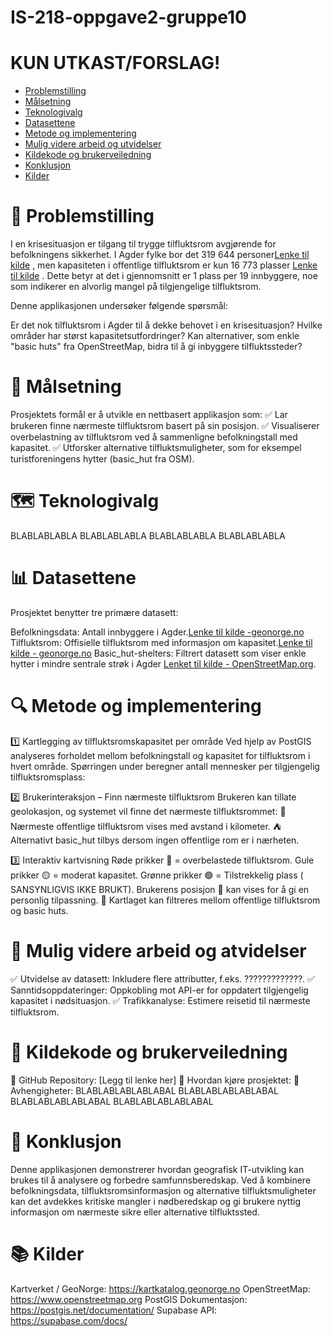 # IS-218-oppgave2-gruppe10
# KUN UTKAST/FORSLAG!

- [Problemstilling](#problemstilling)
- [Målsetning](#målsetning)
- [Teknologivalg](#teknologivalg)
- [Datasettene](#datasettene)
- [Metode og implementering](#metode_og_implementering)
- [Mulig videre arbeid og utvidelser](#Mulig_videre_arbeid_og_utvidelser)
- [Kildekode og brukerveiledning](#Kildekode_og_brukerveiledning)
- [Konklusjon](#konklusjon)
- [Kilder](#kilder)



# 📌 Problemstilling
I en krisesituasjon er tilgang til trygge tilfluktsrom avgjørende for befolkningens sikkerhet. I Agder fylke bor det 319 644 personer[Lenke til kilde](https://kartkatalog.geonorge.no/metadata/befolkning-paa-grunnkretsniv/7eb907de-fdaa-4442-a8eb-e4bd06da9ca8?search=befolkning) , men kapasiteten i offentlige tilfluktsrom er kun 16 773 plasser [Lenke til kilde](https://kartkatalog.geonorge.no/metadata/tilfluktsrom-offentlige/dbae9aae-10e7-4b75-8d67-7f0e8828f3d8?search=tilfluktsrom) . Dette betyr at det i gjennomsnitt er 1 plass per 19 innbyggere, noe som indikerer en alvorlig mangel på tilgjengelige tilfluktsrom.

Denne applikasjonen undersøker følgende spørsmål:

Er det nok tilfluktsrom i Agder til å dekke behovet i en krisesituasjon?
Hvilke områder har størst kapasitetsutfordringer?
Kan alternativer, som enkle "basic huts" fra OpenStreetMap, bidra til å gi inbyggere tilfluktssteder?

# 🎯 Målsetning
Prosjektets formål er å utvikle en nettbasert applikasjon som:
✅ Lar brukeren finne nærmeste tilfluktsrom basert på sin posisjon.
✅ Visualiserer overbelastning av tilfluktsrom ved å sammenligne befolkningstall med kapasitet.
✅ Utforsker alternative tilfluktsmuligheter, som for eksempel turistforeningens hytter (basic_hut fra OSM).

# 🗺️ Teknologivalg
BLABLABLABLA
BLABLABLABLA
BLABLABLABLA
BLABLABLABLA

# 📊 Datasettene
Prosjektet benytter tre primære datasett:

Befolkningsdata: Antall innbyggere i Agder.[Lenke til kilde -geonorge.no](https://kartkatalog.geonorge.no/metadata/befolkning-paa-grunnkretsniv/7eb907de-fdaa-4442-a8eb-e4bd06da9ca8?search=befolkning) 
Tilfluktsrom: Offisielle tilfluktsrom med informasjon om kapasitet.[Lenke til kilde - geonorge.no](https://kartkatalog.geonorge.no/metadata/tilfluktsrom-offentlige/dbae9aae-10e7-4b75-8d67-7f0e8828f3d8?search=tilfluktsrom) 
Basic_hut-shelters: Filtrert datasett som viser enkle hytter i mindre sentrale strøk i Agder [Lenket til kilde - OpenStreetMap.org](https://www.openstreetmap.org).

# 🔍 Metode og implementering

1️⃣ Kartlegging av tilfluktsromskapasitet per område
Ved hjelp av PostGIS analyseres forholdet mellom befolkningstall og kapasitet for tilfluktsrom i hvert område. 
Spørringen under beregner antall mennesker per tilgjengelig tilfluktsromsplass:

2️⃣ Brukerinteraksjon – Finn nærmeste tilfluktsrom
Brukeren kan tillate geolokasjon, og systemet vil finne det nærmeste tilfluktsrommet:
🏢 Nærmeste offentlige tilfluktsrom vises med avstand i kilometer.
⛺ Alternativt basic_hut tilbys dersom ingen offentlige rom er i nærheten.

3️⃣ Interaktiv kartvisning
Røde prikker 🔴 = overbelastede tilfluktsrom.
Gule prikker 🟡 = moderat kapasitet.
Grønne prikker 🟢 = Tilstrekkelig plass ( SANSYNLIGVIS IKKE BRUKT).
Brukerens posisjon 📍 kan vises for å gi en personlig tilpassning.
🔹 Kartlaget kan filtreres mellom offentlige tilfluktsrom og basic huts.

# 📢 Mulig videre arbeid og atvidelser
✅ Utvidelse av datasett: Inkludere flere attributter, f.eks. ?????????????.
✅ Sanntidsoppdateringer: Oppkobling mot API-er for oppdatert tilgjengelig kapasitet i nødsituasjon.
✅ Trafikkanalyse: Estimere reisetid til nærmeste tilfluktsrom.

# 📂 Kildekode og brukerveiledning
🔗 GitHub Repository: [Legg til lenke her]
📄 Hvordan kjøre prosjektet:
📝 Avhengigheter: 
BLABLABLABLABLABAL
BLABLABLABLABLABAL
BLABLABLABLABLABAL
BLABLABLABLABLABAL


# 📜 Konklusjon
Denne applikasjonen demonstrerer hvordan geografisk IT-utvikling kan brukes til å analysere og forbedre samfunnsberedskap. Ved å kombinere befolkningsdata, tilfluktsromsinformasjon og alternative tilfluktsmuligheter kan det avdekkes kritiske mangler i nødberedskap og gi brukere nyttig informasjon om nærmeste sikre eller alternative tilfluktssted.

# 📚 Kilder
Kartverket / GeoNorge: https://kartkatalog.geonorge.no
OpenStreetMap: https://www.openstreetmap.org
PostGIS Dokumentasjon: https://postgis.net/documentation/
Supabase API: https://supabase.com/docs/
